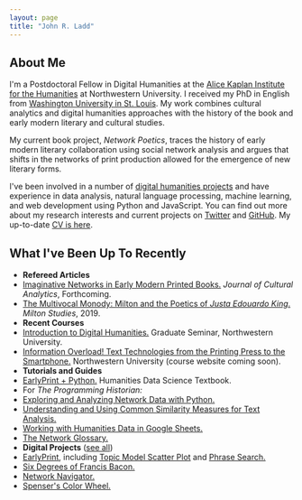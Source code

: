 ```yaml
---
layout: page
title: "John R. Ladd"
---
```



<section class="fl w-100 w-50-ns pa2 pr4 f4-ns f5">
  <h1 class="f2">About Me</h1>
  <p>
  I'm a Postdoctoral Fellow in Digital Humanities at the <a class="link green dim" href="https://humanities.northwestern.edu/about/people/postdoctoral-fellows-here-program/index.html">Alice Kaplan Institute for the Humanities</a> at Northwestern University. I received my PhD in English from <a class="link green dim" href="https://english.wustl.edu/">Washington University in St. Louis</a>. My work combines cultural analytics and digital humanities approaches with the history of the book and early modern literary and cultural studies. 
  </p>

  <p>
  My current book project, <em>Network Poetics</em>, traces the history of early modern literary collaboration using social network analysis and argues that shifts in the networks of print production allowed for the emergence of new literary forms. 
  </p>

  <p>
  I've been involved in a number of <a class="link dim hover green" href="/projects">digital humanities projects</a> and have experience in data analysis, natural language processing, machine learning, and web development using Python and JavaScript. You can find out more about my research interests and current projects on <a class="link dim hover green" href="https://twitter.com/johnrladd">Twitter</a> and <a class="link dim hover green" href="https://github.com/jrladd/">GitHub</a>. My up-to-date <a class="link dim hover green" href="/cv.pdf">CV is here</a>.
  </p>
</section>
<section class="fl w-100 w-50-ns pa2 f5">
  <h1 class="f2">What I've Been Up To Recently</h1>
  <ul class="list pl0">
  <li><strong>Refereed Articles</strong></li>
  <li class="pl4"><a class="link dim green" href>Imaginative Networks in Early Modern Printed Books.</a> <em>Journal of Cultural Analytics</em>, Forthcoming.</li>
  <li class="pl4"><a class="link dim green" href="http://doi.org/10.1353/mlt.2019.0000">The Multivocal Monody: Milton and the Poetics of <em>Justa Edouardo King</em>.</a> <em>Milton Studies</em>, 2019.</li>
  <li><strong>Recent Courses</strong></li>
  <li class="pl4"><a class="link dim green" href="https://jrladd.com/dh2020">Introduction to Digital Humanities.</a> Graduate Seminar, Northwestern University.</li>
  <li class="pl4"><a class="link dim green" href>Information Overload! Text Technologies from the Printing Press to the Smartphone.</a> Northwestern University (course website coming soon).</li>
  <li><strong>Tutorials and Guides</strong></li>
  <li class="pl4"><a class="link dim green" href="https://earlyprint.org/jupyterbook/intro.html">EarlyPrint + Python.</a> Humanities Data Science Textbook.</li>
  <li class="pl4">For <em>The Programming Historian:</em></li>
  <li class="pl5"><a class="link dim green" href="https://programminghistorian.org/lessons/exploring-and-analyzing-network-data-with-python">Exploring and Analyzing Network Data with Python.</a></li>
  <li class="pl5"><a class="link dim green" href="https://programminghistorian.org/en/lessons/common-similarity-measures">Understanding and Using Common Similarity Measures for Text Analysis.</a></li>
  <li class="pl4"><a class="link dim green" href="https://jrladd.com/spreadsheets.html">Working with Humanities Data in Google Sheets.</a></li>
  <li class="pl4"><a class="link dim green" href="https://jrladd.com/network-glossary.html">The Network Glossary.</a></li>
  <li><strong>Digital Projects</strong> (<a class="link dim green" href="https://jrladd.com/projects">see all</a>)</li>
  <li class="pl4"><a class="link dim green" href="https://earlyprint.org">EarlyPrint</a>, including <a class="link dim green" href="https://earlyprint.org/scatterplot">Topic Model Scatter Plot</a> and <a class="link dim green" href="https://earlyprint.org/lab/tool_phrase_search.html">Phrase Search.</a></li>
  <li class="pl4"><a class="link dim green" href="http://sixdegreesoffrancisbacon.com">Six Degrees of Francis Bacon.</a></li>
  <li class="pl4"><a class="link dim green" href="https://network-navigator.library.cmu.edu/">Network Navigator.</a></li>
  <li class="pl4"><a class="link dim green" href="https://jrladd.com/colorwheel/">Spenser's Color Wheel.</a></li>
  </ul>
</section>
